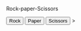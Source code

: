 <!DOCTYPE html>
<html>
  <head>
    <title>Rock-Pper-Scissors</title>
  </head>
  <body>
    <p>Rock-paper-Scissors</p>
    <button onclick="
      const randomNumber=Math.random();
      let computerMove='';
      if(randomNumber >=0 && randomNumber < 1/3){
        computerMove='rock';
      }else if(randomNumber >=1/3 && randomNumber < 2/3){
        computerMove='paper';
      }else if(randomNumber >=2/3 && randomNumber < 1){
        computerMove='scissors';
      }
      console.log(computerMove);
      let result='';
      if(computerMove==='rock'){
        result='Tie';
      }else if(computerMove==='paper'){
        result='you lose';
      }else if(computerMove==='scissors'){
        result='you win';
      }
      alert(`you picked rock.computer picked ${computerMove}.${result}`);
    ">Rock</button>
  <button onclick="
      const randomNumber=Math.random();
      let computerMove='';
      if(randomNumber >=0 && randomNumber < 1/3){
        computerMove='rock';
      }else if(randomNumber >=1/3 && randomNumber < 2/3){
        computerMove='paper';
      }else if(randomNumber >=2/3 && randomNumber < 1){
        computerMove='scissors';
      }
      console.log(computerMove);
      let result='';
      if(computerMove==='rock'){
        result='you win';
      }else if(computerMove==='paper'){
        result='Tie';
      }else if(computerMove==='scissors'){
        result='you lose';
      }
      alert(`you picked paper.computer picked ${computerMove}.${result}`);
      ">Paper</button>
    <button onclick="
      const randomNumber=Math.random();
      let computerMove='';
      if(randomNumber >=0 && randomNumber < 1/3){
        computerMove='rock';
      }else if(randomNumber >=1/3 && randomNumber < 2/3){
        computerMove='paper';
      }else if(randomNumber >=2/3 && randomNumber < 1){
        computerMove='scissors';
      }
      console.log(computerMove);
      let result='';
      if(computerMove==='rock'){
        result='you lose';
      }else if(computerMove==='paper'){
        result='you win';
      }else if(computerMove==='scissors'){
        result='Tie';
      }
      alert(`you picked Scissors.computer picked ${computerMove}.${result}`);
    ">Scissors</button>
    ><script>
      
    </script>

  </body>

</html>
